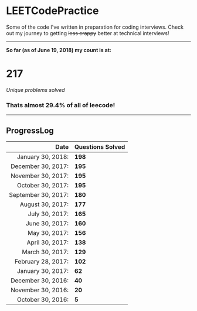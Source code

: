 # LEETCodePractice
Some of the code I've written in preparation for coding interviews. Check out my journey to getting ~~less crappy~~ better at technical interviews!

___

**So far (as of June 19, 2018) my count is at:**   
# 217
*Unique problems solved* 
### Thats almost 29.4% of all of leecode! 
___
## ProgressLog  
| Date | Questions Solved |   
| -: | :- |   
| January 30, 2018: | **198** |   
| December 30, 2017: | **195** |   
| November 30, 2017: | **195** |   
| October 30, 2017: | **195** |   
| September 30, 2017: | **180** |   
| August 30, 2017: | **177** |   
| July 30, 2017: | **165** |   
| June 30, 2017: | **160** |   
| May 30, 2017: | **156** |   
| April 30, 2017: | **138** |   
| March 30, 2017: | **129** |   
| February 28, 2017: | **102** |   
| January 30, 2017: | **62** |   
| December 30, 2016: | **40** |   
| November 30, 2016: | **20** |   
| October 30, 2016: | **5**  |   
